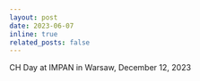 ```yaml
---
layout: post
date: 2023-06-07 
inline: true
related_posts: false
---
```


CH Day at IMPAN in Warsaw, December 12, 2023 

